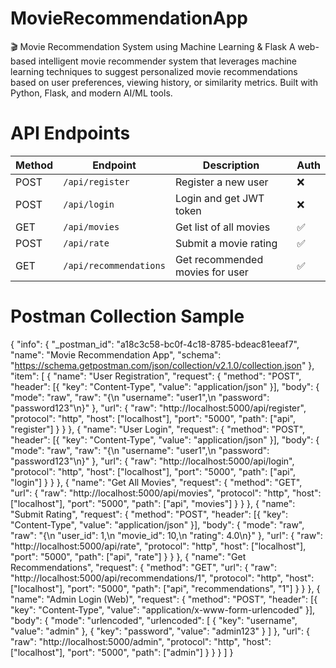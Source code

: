 # MovieRecommendationApp
🎬 Movie Recommendation System using Machine Learning &amp; Flask A web-based intelligent movie recommender system that leverages machine learning techniques to suggest personalized movie recommendations based on user preferences, viewing history, or similarity metrics. Built with Python, Flask, and modern AI/ML tools.

# API Endpoints
| Method | Endpoint               | Description                     | Auth |
| ------ |------------------------| ------------------------------- | ---- |
| POST   | `/api/register`        | Register a new user             | ❌    |
| POST   | `/api/login`           | Login and get JWT token         | ❌    |
| GET    | `/api/movies`          | Get list of all movies          | ✅    |
| POST   | `/api/rate`            | Submit a movie rating           | ✅    |
| GET    | `/api/recommendations` | Get recommended movies for user | ✅    |


# Postman Collection Sample
{
  "info": {
    "_postman_id": "a18c3c58-bc0f-4c18-8785-bdeac81eeaf7",
    "name": "Movie Recommendation App",
    "schema": "https://schema.getpostman.com/json/collection/v2.1.0/collection.json"
  },
  "item": [
    {
      "name": "User Registration",
      "request": {
        "method": "POST",
        "header": [{ "key": "Content-Type", "value": "application/json" }],
        "body": {
          "mode": "raw",
          "raw": "{\n    \"username\": \"user1\",\n    \"password\": \"password123\"\n}"
        },
        "url": {
          "raw": "http://localhost:5000/api/register",
          "protocol": "http",
          "host": ["localhost"],
          "port": "5000",
          "path": ["api", "register"]
        }
      }
    },
    {
      "name": "User Login",
      "request": {
        "method": "POST",
        "header": [{ "key": "Content-Type", "value": "application/json" }],
        "body": {
          "mode": "raw",
          "raw": "{\n    \"username\": \"user1\",\n    \"password\": \"password123\"\n}"
        },
        "url": {
          "raw": "http://localhost:5000/api/login",
          "protocol": "http",
          "host": ["localhost"],
          "port": "5000",
          "path": ["api", "login"]
        }
      }
    },
    {
      "name": "Get All Movies",
      "request": {
        "method": "GET",
        "url": {
          "raw": "http://localhost:5000/api/movies",
          "protocol": "http",
          "host": ["localhost"],
          "port": "5000",
          "path": ["api", "movies"]
        }
      }
    },
    {
      "name": "Submit Rating",
      "request": {
        "method": "POST",
        "header": [{ "key": "Content-Type", "value": "application/json" }],
        "body": {
          "mode": "raw",
          "raw": "{\n    \"user_id\": 1,\n    \"movie_id\": 10,\n    \"rating\": 4.0\n}"
        },
        "url": {
          "raw": "http://localhost:5000/api/rate",
          "protocol": "http",
          "host": ["localhost"],
          "port": "5000",
          "path": ["api", "rate"]
        }
      }
    },
    {
      "name": "Get Recommendations",
      "request": {
        "method": "GET",
        "url": {
          "raw": "http://localhost:5000/api/recommendations/1",
          "protocol": "http",
          "host": ["localhost"],
          "port": "5000",
          "path": ["api", "recommendations", "1"]
        }
      }
    },
    {
      "name": "Admin Login (Web)",
      "request": {
        "method": "POST",
        "header": [{ "key": "Content-Type", "value": "application/x-www-form-urlencoded" }],
        "body": {
          "mode": "urlencoded",
          "urlencoded": [
            { "key": "username", "value": "admin" },
            { "key": "password", "value": "admin123" }
          ]
        },
        "url": {
          "raw": "http://localhost:5000/admin",
          "protocol": "http",
          "host": ["localhost"],
          "port": "5000",
          "path": ["admin"]
        }
      }
    }
  ]
}
